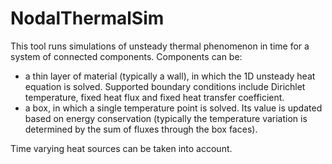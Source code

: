 # NodalThermalSim

This tool runs simulations of unsteady thermal phenomenon in time for a system of connected components.
Components can be:
  - a thin layer of material (typically a wall), in which the 1D unsteady heat equation is solved.
    Supported boundary conditions include Dirichlet temperature, fixed heat flux and fixed heat transfer coefficient.
  - a box, in which a single temperature point is solved. Its value is updated based on energy conservation
    (typically the temperature variation is determined by the sum of fluxes through the box faces).

Time varying heat sources can be taken into account.

